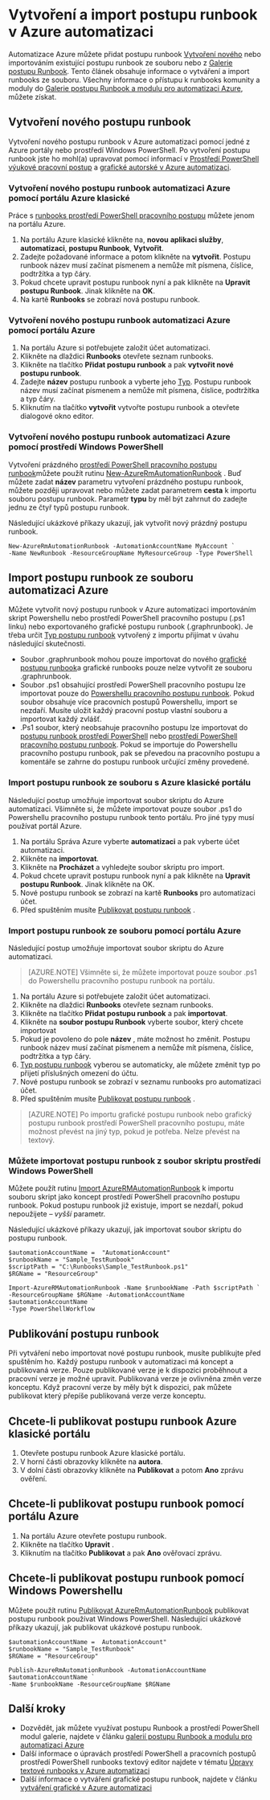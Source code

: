 <properties
    pageTitle="Vytváření nebo do ní importují postupu runbook v Azure automatizaci"
    description="Tento článek popisuje, jak vytvořit nový postupu runbook v Azure automatizaci nebo importovat ze souboru."
    services="automation"
    documentationCenter=""
    authors="mgoedtel"
    manager="jwhit"
    editor="tysonn" />
<tags
    ms.service="automation"
    ms.devlang="na"
    ms.topic="article"
    ms.tgt_pltfrm="na"
    ms.workload="infrastructure-services"
    ms.date="09/12/2016"
    ms.author="magoedte;bwren" />

# <a name="creating-or-importing-a-runbook-in-azure-automation"></a>Vytvoření a import postupu runbook v Azure automatizaci

Automatizace Azure můžete přidat postupu runbook [Vytvoření nového](#creating-a-new-runbook) nebo importováním existující postupu runbook ze souboru nebo z [Galerie postupu Runbook](automation-runbook-gallery.md). Tento článek obsahuje informace o vytváření a import runbooks ze souboru.  Všechny informace o přístupu k runbooks komunity a moduly do [Galerie postupu Runbook a modulu pro automatizaci Azure](automation-runbook-gallery.md), můžete získat.

## <a name="creating-a-new-runbook"></a>Vytvoření nového postupu runbook

Vytvoření nového postupu runbook v Azure automatizaci pomocí jedné z Azure portály nebo prostředí Windows PowerShell. Po vytvoření postupu runbook jste ho mohl(a) upravovat pomocí informací v [Prostředí PowerShell výukové pracovní postup](automation-powershell-workflow.md) a [grafické autorské v Azure automatizaci](automation-graphical-authoring-intro.md).

### <a name="to-create-a-new-azure-automation-runbook-with-the-azure-classic-portal"></a>Vytvoření nového postupu runbook automatizaci Azure pomocí portálu Azure klasické

Práce s [runbooks prostředí PowerShell pracovního postupu](automation-runbook-types.md#powershell-workflow-runbooks) můžete jenom na portálu Azure.

1. Na portálu Azure klasické klikněte na, **novou** **aplikaci služby**, **automatizaci**, **postupu Runbook**, **Vytvořit**.
2. Zadejte požadované informace a potom klikněte na **vytvořit**. Postupu runbook název musí začínat písmenem a nemůže mít písmena, číslice, podtržítka a typ čáry.
3. Pokud chcete upravit postupu runbook nyní a pak klikněte na **Upravit postupu Runbook**. Jinak klikněte na **OK**.
4. Na kartě **Runbooks** se zobrazí nová postupu runbook.


### <a name="to-create-a-new-azure-automation-runbook-with-the-azure-portal"></a>Vytvoření nového postupu runbook automatizaci Azure pomocí portálu Azure

1. Na portálu Azure si potřebujete založit účet automatizaci.
2. Klikněte na dlaždici **Runbooks** otevřete seznam runbooks.
3. Klikněte na tlačítko **Přidat postupu runbook** a pak **vytvořit nové postupu runbook**.
2. Zadejte **název** postupu runbook a vyberte jeho [Typ](automation-runbook-types.md). Postupu runbook název musí začínat písmenem a nemůže mít písmena, číslice, podtržítka a typ čáry.
3. Kliknutím na tlačítko **vytvořit** vytvořte postupu runbook a otevřete dialogové okno editor.


### <a name="to-create-a-new-azure-automation-runbook-with-windows-powershell"></a>Vytvoření nového postupu runbook automatizaci Azure pomocí prostředí Windows PowerShell

Vytvoření prázdného [prostředí PowerShell pracovního postupu runbook](automation-runbook-types.md#powershell-workflow-runbooks)můžete použít rutinu [New-AzureRmAutomationRunbook](https://msdn.microsoft.com/library/mt619376.aspx) . Buď můžete zadat **název** parametru vytvoření prázdného postupu runbook, můžete později upravovat nebo můžete zadat parametrem **cesta** k importu souboru postupu runbook. Parametr **typu** by měl být zahrnut do zadejte jednu ze čtyř typů postupu runbook.

Následující ukázkové příkazy ukazují, jak vytvořit nový prázdný postupu runbook.

    New-AzureRmAutomationRunbook -AutomationAccountName MyAccount `
    -Name NewRunbook -ResourceGroupName MyResourceGroup -Type PowerShell

## <a name="importing-a-runbook-from-a-file-into-azure-automation"></a>Import postupu runbook ze souboru automatizaci Azure

Můžete vytvořit nový postupu runbook v Azure automatizaci importováním skript Powershellu nebo prostředí PowerShell pracovního postupu (.ps1 linku) nebo exportovaného grafické postupu runbook (.graphrunbook).  Je třeba určit [Typ postupu runbook](automation-runbook-types.md) vytvořený z importu přijímat v úvahu následující skutečnosti.

- Soubor .graphrunbook mohou pouze importovat do nového [grafické postupu runbook](automation-runbook-types.md#graphical-runbooks)a grafické runbooks pouze nelze vytvořit ze souboru .graphrunbook.
- Soubor .ps1 obsahující prostředí PowerShell pracovního postupu lze importovat pouze do [Powershellu pracovního postupu runbook](automation-runbook-types.md#powershell-workflow-runbooks).  Pokud soubor obsahuje více pracovních postupů Powershellu, import se nezdaří. Musíte uložit každý pracovní postup vlastní souboru a importovat každý zvlášť.
- .Ps1 soubor, který neobsahuje pracovního postupu lze importovat do [postupu runbook prostředí PowerShell](automation-runbook-types.md#powershell-runbooks) nebo [prostředí PowerShell pracovního postupu runbook](automation-runbook-types.md#powershell-workflow-runbooks).  Pokud se importuje do Powershellu pracovního postupu runbook, pak se převedou na pracovního postupu a komentáře se zahrne do postupu runbook určující změny provedené.

### <a name="to-import-a-runbook-from-a-file-with-the-azure-classic-portal"></a>Import postupu runbook ze souboru s Azure klasické portálu
Následující postup umožňuje importovat soubor skriptu do Azure automatizaci.  Všimněte si, že můžete importovat pouze soubor .ps1 do Powershellu pracovního postupu runbook tento portálu.  Pro jiné typy musí používat portál Azure.

1. Na portálu Správa Azure vyberte **automatizaci** a pak vyberte účet automatizaci.
2. Klikněte na **importovat**.
3. Klikněte na **Procházet** a vyhledejte soubor skriptu pro import.
4. Pokud chcete upravit postupu runbook nyní a pak klikněte na **Upravit postupu Runbook**. Jinak klikněte na OK.
5. Nové postupu runbook se zobrazí na kartě **Runbooks** pro automatizaci účet.
6. Před spuštěním musíte [Publikovat postupu runbook](#publishing-a-runbook) .


### <a name="to-import-a-runbook-from-a-file-with-the-azure-portal"></a>Import postupu runbook ze souboru pomocí portálu Azure
Následující postup umožňuje importovat soubor skriptu do Azure automatizaci.  

>[AZURE.NOTE] Všimněte si, že můžete importovat pouze soubor .ps1 do Powershellu pracovního postupu runbook na portálu.

1. Na portálu Azure si potřebujete založit účet automatizaci.
2. Klikněte na dlaždici **Runbooks** otevřete seznam runbooks.
3. Klikněte na tlačítko **Přidat postupu runbook** a pak **importovat**.
4. Klikněte na **soubor postupu Runbook** vyberte soubor, který chcete importovat
2. Pokud je povoleno do pole **název** , máte možnost ho změnit.  Postupu runbook název musí začínat písmenem a nemůže mít písmena, číslice, podtržítka a typ čáry.
3. [Typ postupu runbook](automation-runbook-types.md) vyberou se automaticky, ale můžete změnit typ po přijetí příslušných omezení do účtu. 
3. Nové postupu runbook se zobrazí v seznamu runbooks pro automatizaci účet.
4. Před spuštěním musíte [Publikovat postupu runbook](#publishing-a-runbook) .

>[AZURE.NOTE] Po importu grafické postupu runbook nebo grafický postupu runbook prostředí PowerShell pracovního postupu, máte možnost převést na jiný typ, pokud je potřeba. Nelze převést na textový.

### <a name="to-import-a-runbook-from-a-script-file-with-windows-powershell"></a>Můžete importovat postupu runbook z soubor skriptu prostředí Windows PowerShell

Můžete použít rutinu [Import AzureRMAutomationRunbook](https://msdn.microsoft.com/library/mt603735.aspx) k importu souboru skript jako koncept prostředí PowerShell pracovního postupu runbook. Pokud postupu runbook již existuje, import se nezdaří, pokud nepoužijete *– vyšší* parametr. 

Následující ukázkové příkazy ukazují, jak importovat soubor skriptu do postupu runbook.

    $automationAccountName =  "AutomationAccount"
    $runbookName = "Sample_TestRunbook"
    $scriptPath = "C:\Runbooks\Sample_TestRunbook.ps1"
    $RGName = "ResourceGroup"

    Import-AzureRMAutomationRunbook -Name $runbookName -Path $scriptPath `
    -ResourceGroupName $RGName -AutomationAccountName $automationAccountName `
    -Type PowerShellWorkflow 


## <a name="publishing-a-runbook"></a>Publikování postupu runbook

Při vytváření nebo importovat nové postupu runbook, musíte publikujte před spuštěním ho.  Každý postupu runbook v automatizaci má koncept a publikovaná verze. Pouze publikované verze je k dispozici proběhnout a pracovní verze je možné upravit. Publikovaná verze je ovlivněna změn verze konceptu. Když pracovní verze by měly být k dispozici, pak můžete publikovat který přepíše publikovaná verze verze konceptu.

## <a name="to-publish-a-runbook-using-the-azure-classic-portal"></a>Chcete-li publikovat postupu runbook Azure klasické portálu

1. Otevřete postupu runbook Azure klasické portálu.
1. V horní části obrazovky klikněte na **autora**.
1. V dolní části obrazovky klikněte na **Publikovat** a potom **Ano** zprávu ověření.

## <a name="to-publish-a-runbook-using-the-azure-portal"></a>Chcete-li publikovat postupu runbook pomocí portálu Azure

1. Na portálu Azure otevřete postupu runbook.
1. Klikněte na tlačítko **Upravit** .
1. Kliknutím na tlačítko **Publikovat** a pak **Ano** ověřovací zprávu.


## <a name="to-publish-a-runbook-using-windows-powershell"></a>Chcete-li publikovat postupu runbook pomocí Windows Powershellu

Můžete použít rutinu [Publikovat AzureRmAutomationRunbook](https://msdn.microsoft.com/library/mt603705.aspx) publikovat postupu runbook používat Windows PowerShell. Následující ukázkové příkazy ukazují, jak publikovat ukázkové postupu runbook.

    $automationAccountName =  AutomationAccount"
    $runbookName = "Sample_TestRunbook"
    $RGName = "ResourceGroup"

    Publish-AzureRmAutomationRunbook -AutomationAccountName $automationAccountName `
    -Name $runbookName -ResourceGroupName $RGName


## <a name="next-steps"></a>Další kroky
- Dozvědět, jak můžete využívat postupu Runbook a prostředí PowerShell modul galerie, najdete v článku [galerií postupu Runbook a modulu pro automatizaci Azure](automation-runbook-gallery.md)
- Další informace o úpravách prostředí PowerShell a pracovních postupů prostředí PowerShell runbooks textový editor najdete v tématu [Úpravy textové runbooks v Azure automatizaci](automation-edit-textual-runbook.md)
- Další informace o vytváření grafické postupu runbook, najdete v článku [vytváření grafické v Azure automatizaci](automation-graphical-authoring-intro.md)
